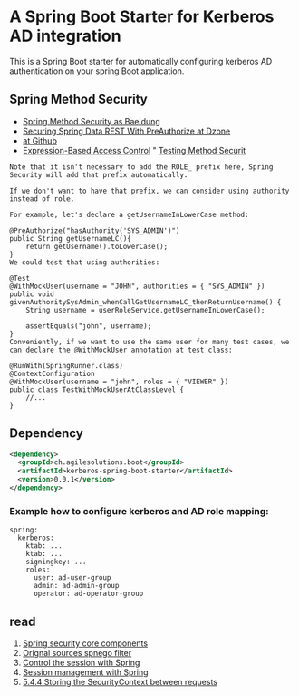 # A Spring Boot Starter for Kerberos AD integration

This is a Spring Boot starter for automatically configuring kerberos AD authentication on your spring Boot application.

## Spring Method Security

* [Spring Method Security as Baeldung](https://www.baeldung.com/spring-security-method-security)
* [Securing Spring Data REST With PreAuthorize at Dzone](https://dzone.com/articles/securing-spring-data-rest-with-preauthorize)
* [at Github](https://github.com/farrelmr/introtospringdatarest/blob/3.0.0/src/main/java/com/javabullets/springdata/jparest/ParkrunCourseRepository.java)
* [Expression-Based Access Control](https://docs.spring.io/spring-security/site/docs/current/reference/html/authorization.html#el-access)
" [Testing Method Securit](https://docs.spring.io/spring-security/site/docs/5.0.x/reference/html/test-method.html)

```
Note that it isn't necessary to add the ROLE_ prefix here, Spring Security will add that prefix automatically.

If we don't want to have that prefix, we can consider using authority instead of role.

For example, let's declare a getUsernameInLowerCase method:

@PreAuthorize("hasAuthority('SYS_ADMIN')")
public String getUsernameLC(){
    return getUsername().toLowerCase();
}
We could test that using authorities:

@Test
@WithMockUser(username = "JOHN", authorities = { "SYS_ADMIN" })
public void givenAuthoritySysAdmin_whenCallGetUsernameLC_thenReturnUsername() {
    String username = userRoleService.getUsernameInLowerCase();
 
    assertEquals("john", username);
}
Conveniently, if we want to use the same user for many test cases, we can declare the @WithMockUser annotation at test class:

@RunWith(SpringRunner.class)
@ContextConfiguration
@WithMockUser(username = "john", roles = { "VIEWER" })
public class TestWithMockUserAtClassLevel {
    //...
}

```

## Dependency

```xml
<dependency>
  <groupId>ch.agilesolutions.boot</groupId>
  <artifactId>kerberos-spring-boot-starter</artifactId>
  <version>0.0.1</version>
</dependency>
```


### Example how to configure kerberos and AD role mapping:

```
spring:
  kerberos:
	ktab: ...
	ktab: ...
	signingkey: ...
	roles:
	  user: ad-user-group
	  admin: ad-admin-group
	  operator: ad-operator-group
```

## read
1. [Spring security core components](https://docs.spring.io/spring-security/site/docs/3.0.x/reference/technical-overview.html)
2. [Orignal sources spnego filter](https://github.com/spring-projects/spring-security-kerberos)
3. [Control the session with Spring](https://www.baeldung.com/spring-security-session)
4. [Session management with Spring](https://docs.spring.io/spring-security/site/docs/4.0.x/reference/html/session-mgmt.html)
5. [5.4.4 Storing the SecurityContext between requests](https://docs.spring.io/spring-security/site/docs/3.0.x/reference/technical-overview.html)
